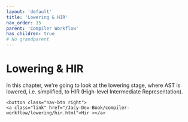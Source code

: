 ```yaml
---
layout: 'default'
title: 'Lowering & HIR'
nav_order: 15
parent: 'Compiler Workflow'
has_children: true
# No grandparent
---
```


# Lowering & HIR

In this chapter, we're going to look at the lowering stage, where AST is lowered, i.e. simplified, to HIR (High-level Intermediate Representation).
<div class="nav-btn-block">
    
    <button class="nav-btn right">
    <a class="link" href="/Jacy-Dev-Book/compiler-workflow/lowering/hir.html">Hir ></a>
</button>

</div>
